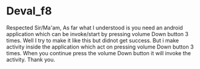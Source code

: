 # Deval_f8
Respected Sir/Ma'am,
As far what I understood is you need an android application which can be invoke/start by pressing volume Down button 3 times.
Well I try to make it like this but didnot get success. But i make activity inside the application which act on pressing volume Down button 3 times.
When you continue press the volume Down button it will invoke the activity.
Thank you.
